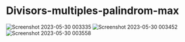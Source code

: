    # Divisors-multiples-palindrom-max
   
   ![Screenshot 2023-05-30 003335](https://github.com/gonciarstef/Divisors-multiples-palindrom-max/assets/131298813/d1638363-cfcd-4f67-9d05-4ab8abafea1e)
![Screenshot 2023-05-30 003452](https://github.com/gonciarstef/Divisors-multiples-palindrom-max/assets/131298813/92f65c2a-47c0-4dfc-b3ea-0d454c7b1bf4)
![Screenshot 2023-05-30 003558](https://github.com/gonciarstef/Divisors-multiples-palindrom-max/assets/131298813/09fa7574-406b-4b76-996f-141112bfb8e6)
